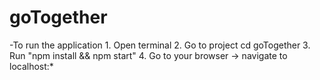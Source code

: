 # goTogether

-To run the application
	1. Open terminal
	2. Go to project cd goTogether
	3. Run "npm install && npm start"
	4. Go to your browser -> navigate to localhost:*
